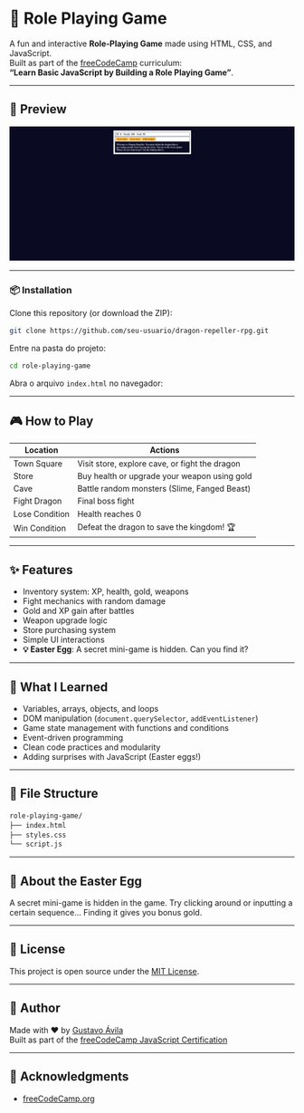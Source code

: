 # 🐉 Role Playing Game

A fun and interactive **Role‑Playing Game** made using HTML, CSS, and JavaScript.  
Built as part of the [freeCodeCamp](https://www.freecodecamp.org/) curriculum:  
**“Learn Basic JavaScript by Building a Role Playing Game”**.

---

## 📸 Preview

![Game Screenshot](./preview.webp)

---

### 📦 Installation

Clone this repository (or download the ZIP):

```bash
git clone https://github.com/seu-usuario/dragon-repeller-rpg.git
```

Entre na pasta do projeto:

```bash
cd role-playing-game
```

Abra o arquivo `index.html` no navegador:

---

## 🎮 How to Play

| Location        | Actions                                               |
|----------------|--------------------------------------------------------|
| Town Square    | Visit store, explore cave, or fight the dragon         |
| Store          | Buy health or upgrade your weapon using gold           |
| Cave           | Battle random monsters (Slime, Fanged Beast)           |
| Fight Dragon   | Final boss fight                                       |
| Lose Condition | Health reaches 0                                       |
| Win Condition  | Defeat the dragon to save the kingdom! 🏆              |

---

## ✨ Features

- Inventory system: XP, health, gold, weapons
- Fight mechanics with random damage
- Gold and XP gain after battles
- Weapon upgrade logic
- Store purchasing system
- Simple UI interactions
- **💡 Easter Egg**: A secret mini-game is hidden. Can you find it?

---

## 🧠 What I Learned

- Variables, arrays, objects, and loops
- DOM manipulation (`document.querySelector`, `addEventListener`)
- Game state management with functions and conditions
- Event-driven programming
- Clean code practices and modularity
- Adding surprises with JavaScript (Easter eggs!)

---

## 📁 File Structure

```bash
role-playing-game/
├── index.html       
├── styles.css    
└── script.js       
```

---

## 🧩 About the Easter Egg

A secret mini-game is hidden in the game. Try clicking around or inputting a certain sequence... Finding it gives you bonus gold.

---

## 📄 License

This project is open source under the [MIT License](LICENSE).

---

## 👤 Author

Made with ❤️ by [Gustavo Ávila](https://github.com/gusavila)  
Built as part of the [freeCodeCamp JavaScript Certification](https://www.freecodecamp.org/learn/javascript-algorithms-and-data-structures-v8/)

---

## 🙌 Acknowledgments

- [freeCodeCamp.org](https://www.freecodecamp.org/)